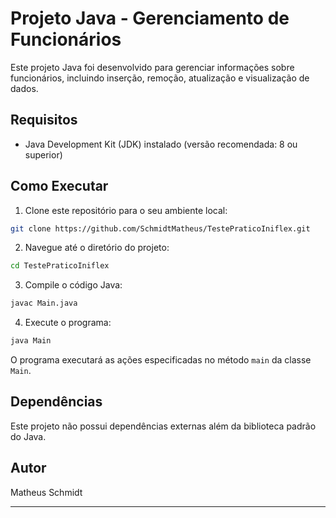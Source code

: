 
# Projeto Java - Gerenciamento de Funcionários

Este projeto Java foi desenvolvido para gerenciar informações sobre funcionários, incluindo inserção, remoção, atualização e visualização de dados.

## Requisitos

- Java Development Kit (JDK) instalado (versão recomendada: 8 ou superior)

## Como Executar

1. Clone este repositório para o seu ambiente local:

```bash
git clone https://github.com/SchmidtMatheus/TestePraticoIniflex.git
```

2. Navegue até o diretório do projeto:

```bash
cd TestePraticoIniflex
```

3. Compile o código Java:

```bash
javac Main.java
```

4. Execute o programa:

```bash
java Main
```

O programa executará as ações especificadas no método `main` da classe `Main`.


## Dependências

Este projeto não possui dependências externas além da biblioteca padrão do Java.

## Autor

Matheus Schmidt

---
